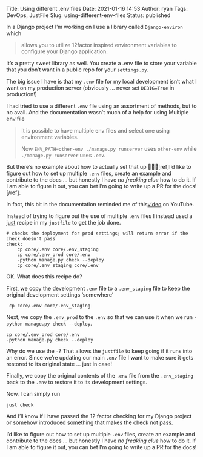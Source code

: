 Title: Using different .env files
Date: 2021-01-16 14:53
Author: ryan
Tags: DevOps, JustFile
Slug: using-different-env-files
Status: published

In a Django project I’m working on I use a library called `Django-environ` which

> allows you to utilize 12factor inspired environment variables to configure your Django application.

It’s a pretty sweet library as well. You create a .env file to store your variable that you don’t want in a public repo for your `settings.py`.

The big issue I have is that my `.env` file for my local development isn’t what I want on my production server (obviously ... never set `DEBIG=True` in production!)

I had tried to use a different `.env` file using an assortment of methods, but to no avail. And the documentation wasn’t much of a help for using Multiple env file

> It is possible to have multiple env files and select one using environment variables.
>
> Now `ENV_PATH=other-env ./manage.py runserver` uses `other-env` while `./manage.py runserver` uses `.env`.

But there’s no example about how to actually set that up 🤦🏻‍♂️[ref]I’d like to figure out how to set up multiple `.env` files, create an example and contribute to the docs ... but honestly I have *no freaking clue* how to do it. If I am able to figure it out, you can bet I’m going to write up a PR for the docs![/ref].

In fact, this bit in the documentation reminded me of this[video](https://youtu.be/MAlSjtxy5ak "Every Programming Tutorial") on YouTube.

Instead of trying to figure out the use of multiple `.env` files I instead used a [just](https://github.com/casey/just) recipe in my `justfile` to get the job done.

```
# checks the deployment for prod settings; will return error if the check doesn't pass
check:
    cp core/.env core/.env_staging
    cp core/.env_prod core/.env
    -python manage.py check --deploy
    cp core/.env_staging core/.env
```

OK. What does this recipe do?

First, we copy the development `.env` file to a `.env_staging` file to keep the original development settings ‘somewhere’

```
 cp core/.env core/.env_staging
```

Next, we copy the `.env_prod` to the `.env` so that we can use it when we run `-python manage.py check --deploy`.

```
cp core/.env_prod core/.env
-python manage.py check --deploy
```

Why do we use the `-`? That allows the `justfile` to keep going if it runs into an error. Since we’re updating our main `.env` file I want to make sure it gets restored to its original state … just in case!

Finally, we copy the original contents of the `.env` file from the `.env_staging` back to the `.env` to restore it to its development settings.

Now, I can simply run

```
just check
```

And I’ll know if I have passed the 12 factor checking for my Django project or somehow introduced something that makes the check not pass.

I’d like to figure out how to set up multiple `.env` files, create an example and contribute to the docs ... but honestly I have *no freaking clue* how to do it. If I am able to figure it out, you can bet I’m going to write up a PR for the docs!

